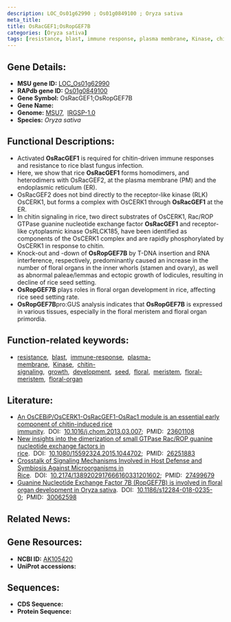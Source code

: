 ```yaml
---
description: LOC_Os01g62990 ; Os01g0849100 ; Oryza sativa
meta_title:
title: OsRacGEF1;OsRopGEF7B
categories: [Oryza sativa]
tags: [resistance, blast, immune response, plasma membrane, Kinase, chitin signaling, growth, development, seed, floral, meristem, floral meristem, floral organ]
---
```


## Gene Details:
- **MSU gene ID:** [LOC_Os01g62990](http://rice.uga.edu/cgi-bin/ORF_infopage.cgi?orf=LOC_Os01g62990)  
- **RAPdb gene ID:** [Os01g0849100](https://rapdb.dna.affrc.go.jp/locus/?name=Os01g0849100)  
- **Gene Symbol:** OsRacGEF1;OsRopGEF7B
- **Gene Name:**
- **Genome:**  [MSU7](http://rice.uga.edu/),&nbsp;&nbsp;[IRGSP-1.0](https://rapdb.dna.affrc.go.jp/download/irgsp1.html)
- **Species:** *Oryza sativa*

## Functional Descriptions:
   - Activated **OsRacGEF1** is required for chitin-driven immune responses and resistance to rice blast fungus infection.
   - Here, we show that rice **OsRacGEF1** forms homodimers, and heterodimers with OsRacGEF2, at the plasma membrane (PM) and the endoplasmic reticulum (ER).
   - OsRacGEF2 does not bind directly to the receptor-like kinase (RLK) OsCERK1, but forms a complex with OsCERK1 through **OsRacGEF1** at the ER.
   - In chitin signaling in rice, two direct substrates of OsCERK1, Rac/ROP GTPase guanine nucleotide exchange factor **OsRacGEF1** and receptor-like cytoplasmic kinase OsRLCK185, have been identified as components of the OsCERK1 complex and are rapidly phosphorylated by OsCERK1 in response to chitin.
   - Knock-out and -down of **OsRopGEF7B** by T-DNA insertion and RNA interference, respectively, predominantly caused an increase in the number of floral organs in the inner whorls (stamen and ovary), as well as abnormal paleae/lemmas and ectopic growth of lodicules, resulting in decline of rice seed setting.
   - **OsRopGEF7B** plays roles in floral organ development in rice, affecting rice seed setting rate.
   - **OsRopGEF7B**pro:GUS analysis indicates that **OsRopGEF7B** is expressed in various tissues, especially in the floral meristem and floral organ primordia.

## Function-related keywords:
   - [resistance](/tags/resistance/),&nbsp;&nbsp;[blast](/tags/blast/),&nbsp;&nbsp;[immune-response](/tags/immune-response/),&nbsp;&nbsp;[plasma-membrane](/tags/plasma-membrane/),&nbsp;&nbsp;[Kinase](/tags/Kinase/),&nbsp;&nbsp;[chitin-signaling](/tags/chitin-signaling/),&nbsp;&nbsp;[growth](/tags/growth/),&nbsp;&nbsp;[development](/tags/development/),&nbsp;&nbsp;[seed](/tags/seed/),&nbsp;&nbsp;[floral](/tags/floral/),&nbsp;&nbsp;[meristem](/tags/meristem/),&nbsp;&nbsp;[floral-meristem](/tags/floral-meristem/),&nbsp;&nbsp;[floral-organ](/tags/floral-organ/)

## Literature:
   - [An OsCEBiP/OsCERK1-OsRacGEF1-OsRac1 module is an essential early component of chitin-induced rice immunity](https://www.doi.org/10.1016/j.chom.2013.03.007).&nbsp;&nbsp;DOI:&nbsp;&nbsp;[10.1016/j.chom.2013.03.007](https://www.doi.org/10.1016/j.chom.2013.03.007);&nbsp;&nbsp;PMID:&nbsp;&nbsp;[23601108](https://pubmed.ncbi.nlm.nih.gov/23601108/)
   - [New insights into the dimerization of small GTPase Rac/ROP guanine nucleotide exchange factors in rice](https://www.doi.org/10.1080/15592324.2015.1044702).&nbsp;&nbsp;DOI:&nbsp;&nbsp;[10.1080/15592324.2015.1044702](https://www.doi.org/10.1080/15592324.2015.1044702);&nbsp;&nbsp;PMID:&nbsp;&nbsp;[26251883](https://pubmed.ncbi.nlm.nih.gov/26251883/)
   - [Crosstalk of Signaling Mechanisms Involved in Host Defense and Symbiosis Against Microorganisms in Rice](https://www.doi.org/10.2174/1389202917666160331201602).&nbsp;&nbsp;DOI:&nbsp;&nbsp;[10.2174/1389202917666160331201602](https://www.doi.org/10.2174/1389202917666160331201602);&nbsp;&nbsp;PMID:&nbsp;&nbsp;[27499679](https://pubmed.ncbi.nlm.nih.gov/27499679/)
   - [Guanine Nucleotide Exchange Factor 7B (RopGEF7B) is involved in floral organ development in Oryza sativa](https://www.doi.org/10.1186/s12284-018-0235-0).&nbsp;&nbsp;DOI:&nbsp;&nbsp;[10.1186/s12284-018-0235-0](https://www.doi.org/10.1186/s12284-018-0235-0);&nbsp;&nbsp;PMID:&nbsp;&nbsp;[30062598](https://pubmed.ncbi.nlm.nih.gov/30062598/)

## Related News:

## Gene Resources:
- **NCBI ID:**  [AK105420](http://www.ncbi.nlm.nih.gov/nuccore/AK105420)
- **UniProt accessions:** [](https://www.uniprot.org/uniprotkb//entry)

## Sequences:
- **CDS Sequence:**
- **Protein Sequence:**

